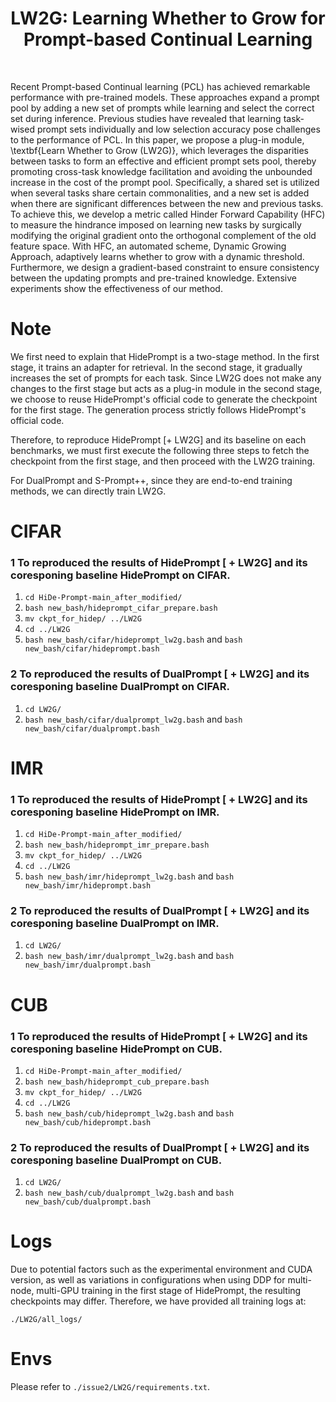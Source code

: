 <div align="center">
  
  <div>
  <h1>LW2G: Learning Whether to Grow for Prompt-based Continual Learning</h1>
  </div>

  <div>
  </div>
  <br/>

</div>




Recent Prompt-based Continual learning (PCL) has achieved remarkable performance with pre-trained models. These approaches expand a prompt pool by adding a new set of prompts while learning and select the correct set during inference. Previous studies have revealed that learning task-wised prompt sets individually and low selection accuracy pose challenges to the performance of PCL. In this paper, we propose a plug-in module, \textbf{Learn Whether to Grow (LW2G)}, which leverages the disparities between tasks to form an effective and efficient prompt sets pool, thereby promoting cross-task knowledge facilitation and avoiding the unbounded increase in the cost of the prompt pool. Specifically, a shared set is utilized when several tasks share certain commonalities, and a new set is added when there are significant differences between the new and previous tasks. To achieve this, we develop a metric called Hinder Forward Capability (HFC) to measure the hindrance imposed on learning new tasks by surgically modifying the original gradient onto the orthogonal complement of the old feature space. With HFC, an automated scheme, Dynamic Growing Approach, adaptively learns whether to grow with a dynamic threshold. Furthermore, we design a gradient-based constraint to ensure consistency between the updating prompts and pre-trained knowledge. Extensive experiments show the effectiveness of our method.


# Note
We first need to explain that HidePrompt is a two-stage method. In the first stage, it trains an adapter for retrieval. In the second stage, it gradually increases the set of prompts for each task. Since LW2G does not make any changes to the first stage but acts as a plug-in module in the second stage, we choose to reuse HidePrompt's official code to generate the checkpoint for the first stage. The generation process strictly follows HidePrompt's official code.

Therefore, to reproduce HidePrompt [+ LW2G] and its baseline on each benchmarks, we must first execute the following three steps to fetch the checkpoint from the first stage, and then proceed with the LW2G training.

For DualPrompt and S-Prompt++, since they are end-to-end training methods, we can directly train LW2G.

# CIFAR

### 1 To reproduced the results of HidePrompt [ + LW2G] and its coresponing baseline HidePrompt on CIFAR.

1. `cd HiDe-Prompt-main_after_modified/`
2. `bash new_bash/hideprompt_cifar_prepare.bash`
3. `mv ckpt_for_hidep/ ../LW2G`
4. `cd ../LW2G`
5. `bash new_bash/cifar/hideprompt_lw2g.bash` and `bash new_bash/cifar/hideprompt.bash`



### 2 To reproduced the results of DualPrompt [ + LW2G] and its coresponing baseline DualPrompt on CIFAR.

1. `cd LW2G/`
2. `bash new_bash/cifar/dualprompt_lw2g.bash` and `bash new_bash/cifar/dualprompt.bash`



# IMR

### 1 To reproduced the results of HidePrompt [ + LW2G] and its coresponing baseline HidePrompt on IMR.

1. `cd HiDe-Prompt-main_after_modified/`
2. `bash new_bash/hideprompt_imr_prepare.bash`
3. `mv ckpt_for_hidep/ ../LW2G`
4. `cd ../LW2G`
5. `bash new_bash/imr/hideprompt_lw2g.bash` and `bash new_bash/imr/hideprompt.bash`

### 2 To reproduced the results of DualPrompt [ + LW2G] and its coresponing baseline DualPrompt on IMR.

1. `cd LW2G/`
2. `bash new_bash/imr/dualprompt_lw2g.bash` and `bash new_bash/imr/dualprompt.bash`

# CUB

### 1 To reproduced the results of HidePrompt [ + LW2G] and its coresponing baseline HidePrompt on CUB.

1. `cd HiDe-Prompt-main_after_modified/`
2. `bash new_bash/hideprompt_cub_prepare.bash`
3. `mv ckpt_for_hidep/ ../LW2G`
4. `cd ../LW2G`
5. `bash new_bash/cub/hideprompt_lw2g.bash` and `bash new_bash/cub/hideprompt.bash`

### 2 To reproduced the results of DualPrompt [ + LW2G] and its coresponing baseline DualPrompt on CUB.

1. `cd LW2G/`
2. `bash new_bash/cub/dualprompt_lw2g.bash` and `bash new_bash/cub/dualprompt.bash`

# Logs

Due to potential factors such as the experimental environment and CUDA version, as well as variations in configurations when using DDP for multi-node, multi-GPU training in the first stage of HidePrompt, the resulting checkpoints may differ. Therefore, we have provided all training logs at:

`
./LW2G/all_logs/
`

# Envs

Please refer to `./issue2/LW2G/requirements.txt`.
